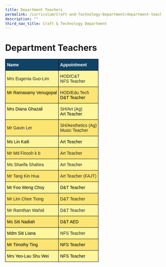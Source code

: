 ```yaml
---
title: Department Teachers
permalink: /curriculum/Craft-and-Technology-Department/department-teachers/permalink/
description: ""
third_nav_title: Craft & Technology Department
---
```

Department Teachers
===================

<style type="text/css">
.tg  {border-collapse:collapse;border-spacing:0;}
.tg td{border-color:black;border-style:solid;border-width:1px;font-family:Arial, sans-serif;font-size:14px;
  overflow:hidden;padding:10px 5px;word-break:normal;}
.tg th{border-color:black;border-style:solid;border-width:1px;font-family:Arial, sans-serif;font-size:14px;
  font-weight:normal;overflow:hidden;padding:10px 5px;word-break:normal;}
.tg .tg-c0uh{background-color:#FCE573;color:#222;text-align:left;vertical-align:middle}
.tg .tg-ai2f{background-color:#104366;color:#FFF;font-weight:bold;text-align:left;vertical-align:middle}
.tg .tg-4k6w{background-color:#FDF69E;color:#222;text-align:left;vertical-align:middle}
.tg .tg-5f5j{background-color:#FCE573;color:#222;text-align:left;vertical-align:top}
.tg .tg-k5ew{background-color:#FDF69E;color:#222;text-align:left;vertical-align:top}
</style>
<table class="tg">
<thead>
  <tr>
    <th class="tg-ai2f"><span style="font-weight:bold;color:#FFF;background-color:#104366">Name</span></th>
    <th class="tg-ai2f"><span style="font-weight:bold;color:#FFF;background-color:#104366">Appointment</span></th>
  </tr>
</thead>
<tbody>
  <tr>
    <td class="tg-4k6w"><span style="color:#222;background-color:#FDF69E">Mrs Eugenia Guo-Lim</span></td>
    <td class="tg-4k6w"><span style="color:#222;background-color:#FDF69E">HOD/C&amp;T</span><br><span style="color:#222;background-color:#FDF69E">NFS Teacher</span></td>
  </tr>
  <tr>
    <td class="tg-5f5j"><span style="color:#000">Mr Ramasamy Venugopal</span></td>
    <td class="tg-5f5j">HOD/Edu.Tech<br><span style="color:#000">D&amp;T Teacher</span></td>
  </tr>
  <tr>
    <td class="tg-k5ew"><span style="color:#000">Mrs Diana Ghazali</span></td>
    <td class="tg-k5ew">SH/Art (Ag)<br><span style="color:#000">Art Teacher</span></td>
  </tr>
  <tr>
    <td class="tg-c0uh"><span style="color:#222;background-color:#FCE573">Mr Gavin Ler</span></td>
    <td class="tg-c0uh"><span style="color:#222;background-color:#FCE573">SH/Aesthetics (Ag)</span><br><span style="color:#222;background-color:#FCE573">Music Teacher</span></td>
  </tr>
  <tr>
    <td class="tg-k5ew"><span style="color:#000">Ms Lin Kaili</span></td>
    <td class="tg-k5ew"><span style="color:#000">Art Teacher</span></td>
  </tr>
  <tr>
    <td class="tg-c0uh"><span style="color:#222;background-color:#FCE573">Mr Md Finosh k b</span></td>
    <td class="tg-c0uh"><span style="color:#222;background-color:#FCE573">Art Teacher</span></td>
  </tr>
  <tr>
    <td class="tg-4k6w"><span style="color:#222;background-color:#FDF69E">Ms Sharifa Shahira</span><br></td>
    <td class="tg-4k6w"><span style="color:#222;background-color:#FDF69E">Art Teacher</span></td>
  </tr>
  <tr>
    <td class="tg-c0uh"><span style="color:#222;background-color:#FCE573">Mr Tang Kin Hua</span></td>
    <td class="tg-c0uh"><span style="color:#222;background-color:#FCE573">Art Teacher (FAJT)</span></td>
  </tr>
  <tr>
    <td class="tg-k5ew"><span style="color:#000">Mr Foo Weng Choy</span></td>
    <td class="tg-k5ew"><span style="color:#000">D&amp;T Teacher</span></td>
  </tr>
  <tr>
    <td class="tg-5f5j">Mr Lim Chee Tiong<br></td>
    <td class="tg-5f5j">D&amp;T Teacher<br></td>
  </tr>
  <tr>
    <td class="tg-4k6w"><span style="color:#222;background-color:#FDF69E">Mr Ramthan Wahid</span></td>
    <td class="tg-4k6w"><span style="color:#222;background-color:#FDF69E">D&amp;T Teacher</span></td>
  </tr>
  <tr>
    <td class="tg-5f5j"><span style="color:#000">Ms Siti Nadiah</span></td>
    <td class="tg-5f5j"><span style="color:#000">D&amp;T AED</span></td>
  </tr>
  <tr>
    <td class="tg-k5ew"><span style="color:#000">Mdm Siti Liana</span></td>
    <td class="tg-4k6w"><span style="color:#222;background-color:#FDF69E">NFS Teacher</span></td>
  </tr>
  <tr>
    <td class="tg-5f5j"><span style="color:#000">Mr Timothy Ting</span></td>
    <td class="tg-5f5j"><span style="color:#000">NFS Teacher</span></td>
  </tr>
  <tr>
    <td class="tg-k5ew"><span style="color:#000">Mrs Yeo-Lau Shu Wei</span></td>
    <td class="tg-k5ew"><span style="color:#000">NFS Teacher</span></td>
  </tr>
</tbody>
</table>